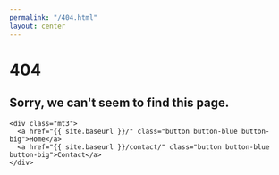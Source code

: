 ```yaml
---
permalink: "/404.html"
layout: center
---
```


# 404

<div class="four-o-four">
	<h2>Sorry, we can't seem to find this page.</h2>

	<div class="mt3">
	  <a href="{{ site.baseurl }}/" class="button button-blue button-big">Home</a>
	  <a href="{{ site.baseurl }}/contact/" class="button button-blue button-big">Contact</a>
	</div>
</div>